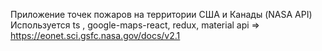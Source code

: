 Приложение точек пожаров на территории США и Канады (NASA API)
Используется ts , google-maps-react, redux, material
api => https://eonet.sci.gsfc.nasa.gov/docs/v2.1